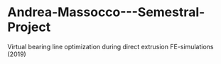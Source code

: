 # Andrea-Massocco---Semestral-Project
Virtual bearing line optimization during direct extrusion FE-simulations (2019)
